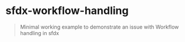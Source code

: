 # sfdx-workflow-handling

> Minimal working example to demonstrate an issue with Workflow handling in sfdx
